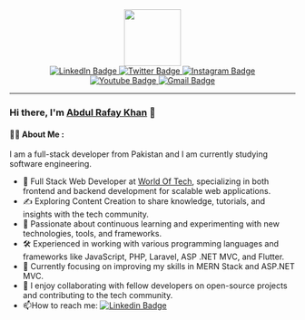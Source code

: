 <div id="header" align="center">
  <img src="https://media.giphy.com/media/M9gbBd9nbDrOTu1Mqx/giphy.gif" width="100"/>
</div>
<div class="badges" align="center">
  <a href="https://linkedin.com/in/abdul-rafay-khan-88aa0b24a" target="_blank">
    <img src="https://img.shields.io/badge/-Linkedin-0077B5?style=for-the-badge&logo=linkedin&logoColor=white" alt="LinkedIn Badge"/>
  </a>
  <a href="your-twitter-URL" target="_blank">
    <img src="https://img.shields.io/badge/-Twitter-1DA1F2?style=for-the-badge&logo=X&logoColor=white" alt="Twitter Badge"/>
  </a>
  <a href="https://www.instagram.com/abdul_rafay_khan_o_o/" target="_blank">
    <img src="https://img.shields.io/badge/-Instagram-E1306C?style=for-the-badge&logo=instagram&logoColor=white" alt="Instagram Badge"/>
  </a>
  <br>
  <a href="" target="_blank">
    <img src="https://img.shields.io/badge/-Youtube-FF0000?style=for-the-badge&logo=Youtube&logoColor=white" alt="Youtube Badge"/>
  </a>
  <a href="mailto:rafaykhan0000@gmail.com" target="_blank">
    <img src="https://img.shields.io/badge/-Gmail-D93025?style=for-the-badge&logo=Gmail&logoColor=white" alt="Gmail Badge"/>
  </a>
</div>

---

### Hi there, I'm [Abdul Rafay Khan](https://abdulrafaykhan.rf.gd) 👋

#### 👨‍💻 About Me :

I am a full-stack developer from Pakistan and I am currently studying software engineering.

- 💼 Full Stack Web Developer at [World Of Tech](https://worldoftech.company), specializing in both frontend and backend development for scalable web applications.
- ✍️ Exploring Content Creation to share knowledge, tutorials, and insights with the tech community.
- 🌱 Passionate about continuous learning and experimenting with new technologies, tools, and frameworks.
- 🛠️ Experienced in working with various programming languages and frameworks like JavaScript, PHP, Laravel, ASP .NET MVC, and Flutter.
- 🎯 Currently focusing on improving my skills in MERN Stack and ASP.NET MVC.
- 🚀 I enjoy collaborating with fellow developers on open-source projects and contributing to the tech community.
- :mailbox:How to reach me: [![Linkedin Badge](https://img.shields.io/badge/-A.RafayKhan-blue?style=flat&logo=Linkedin&logoColor=white)](https://linkedin.com/in/abdul-rafay-khan-88aa0b24a)



